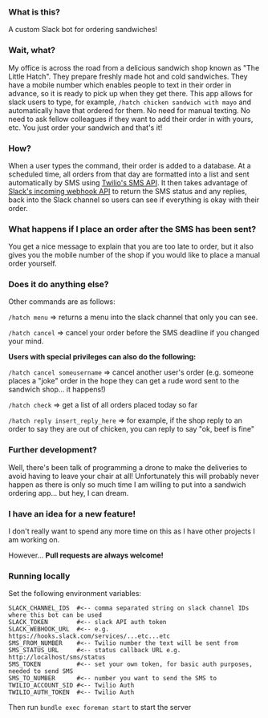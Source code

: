 ### What is this?
A custom Slack bot for ordering sandwiches!

### Wait, what?
My office is across the road from a delicious sandwich shop known as "The Little Hatch". They prepare freshly made hot and cold sandwiches. They have a mobile number which enables people to text in their order in advance, so it is ready to pick up when they get there.
This app allows for slack users to type, for example, `/hatch chicken sandwich with mayo` and automatically have that ordered for them. No need for manual texting. No need to ask fellow colleagues if they want to add their order in with yours, etc. You just order your sandwich and that's it!

### How?
When a user types the command, their order is added to a database. At a scheduled time, all orders from that day are formatted into a list and sent automatically by SMS using [Twilio's SMS API](https://www.twilio.com/). It then takes advantage of [Slack's incoming webhook API](https://api.slack.com/incoming-webhooks) to return the SMS status and any replies, back into the Slack channel so users can see if everything is okay with their order.

### What happens if I place an order after the SMS has been sent?
You get a nice message to explain that you are too late to order, but it also gives you the mobile number of the shop if you would like to place a manual order yourself.

### Does it do anything else?
Other commands are as follows:

`/hatch menu` => returns a menu into the slack channel that only you can see.

`/hatch cancel` => cancel your order before the SMS deadline if you changed your mind.

__Users with special privileges can also do the following:__

`/hatch cancel someusername` => cancel another user's order (e.g. someone places a "joke" order in the hope they can get a rude word sent to the sandwich shop... it happens!)

`/hatch check` => get a list of all orders placed today so far

`/hatch reply insert_reply_here` => for example, if the shop reply to an order to say they are out of chicken, you can reply to say "ok, beef is fine"

### Further development?
Well, there's been talk of programming a drone to make the deliveries to avoid having to leave your chair at all!
Unfortunately this will probably never happen as there is only so much time I am willing to put into a sandwich ordering app... but hey, I can dream.

### I have an idea for a new feature!
I don't really want to spend any more time on this as I have other projects I am working on.

However... __Pull requests are always welcome!__

### Running locally
Set the following environment variables:

```
SLACK_CHANNEL_IDS  #<-- comma separated string on slack channel IDs where this bot can be used
SLACK_TOKEN        #<-- slack API auth token
SLACK_WEBHOOK_URL  #<-- e.g. https://hooks.slack.com/services/...etc...etc
SMS_FROM_NUMBER    #<-- Twilio number the text will be sent from
SMS_STATUS_URL     #<-- status callback URL e.g. http://localhost/sms/status
SMS_TOKEN          #<-- set your own token, for basic auth purposes, needed to send SMS
SMS_TO_NUMBER      #<-- number you want to send the SMS to
TWILIO_ACCOUNT_SID #<-- Twilio Auth
TWILIO_AUTH_TOKEN  #<-- Twilio Auth
```
Then run `bundle exec foreman start` to start the server
